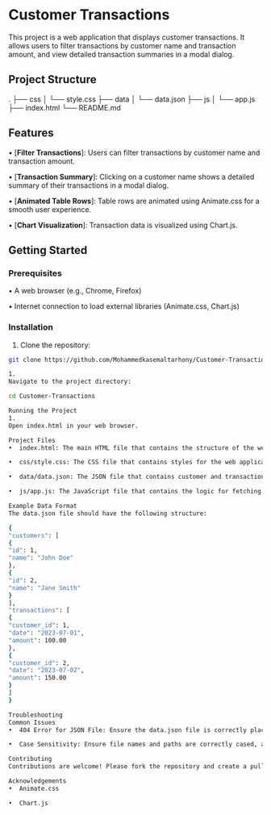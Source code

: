 # Customer Transactions

This project is a web application that displays customer transactions. It allows users to filter transactions by customer name and transaction amount, and view detailed transaction summaries in a modal dialog.

## Project Structure


.
├── css
│   └── style.css
├── data
│   └── data.json
├── js
│   └── app.js
├── index.html
└── README.md


## Features

•  [**Filter Transactions**]: Users can filter transactions by customer name and transaction amount.

•  [**Transaction Summary**]: Clicking on a customer name shows a detailed summary of their transactions in a modal dialog.

•  [**Animated Table Rows**]: Table rows are animated using Animate.css for a smooth user experience.

•  [**Chart Visualization**]: Transaction data is visualized using Chart.js.


## Getting Started

### Prerequisites

•  A web browser (e.g., Chrome, Firefox)

•  Internet connection to load external libraries (Animate.css, Chart.js)


### Installation

1. Clone the repository:
```bash
git clone https://github.com/Mohammedkasemaltarhony/Customer-Transactions.git

1. 
Navigate to the project directory:

cd Customer-Transactions

Running the Project
1. 
Open index.html in your web browser.

Project Files
•  index.html: The main HTML file that contains the structure of the web application.

•  css/style.css: The CSS file that contains styles for the web application.

•  data/data.json: The JSON file that contains customer and transaction data.

•  js/app.js: The JavaScript file that contains the logic for fetching data, filtering transactions, and rendering the table and charts.

Example Data Format
The data.json file should have the following structure:

{
"customers": [
{
"id": 1,
"name": "John Doe"
},
{
"id": 2,
"name": "Jane Smith"
}
],
"transactions": [
{
"customer_id": 1,
"date": "2023-07-01",
"amount": 100.00
},
{
"customer_id": 2,
"date": "2023-07-02",
"amount": 150.00
}
]
}

Troubleshooting
Common Issues
•  404 Error for JSON File: Ensure the data.json file is correctly placed in the data folder and the path in the fetch call is correct.

•  Case Sensitivity: Ensure file names and paths are correctly cased, as GitHub Pages is case-sensitive.

Contributing
Contributions are welcome! Please fork the repository and create a pull request with your changes.

Acknowledgements
•  Animate.css

•  Chart.js
